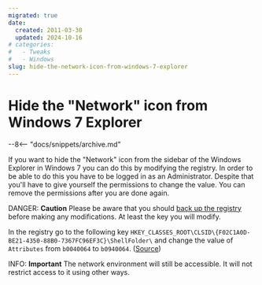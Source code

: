 ```yaml
---
migrated: true
date:
  created: 2011-03-30
  updated: 2024-10-16
# categories:
#   - Tweaks
#   - Windows
slug: hide-the-network-icon-from-windows-7-explorer
---
```

# Hide the "Network" icon from Windows 7 Explorer

--8<-- "docs/snippets/archive.md"

If you want to hide the "Network" icon from the sidebar of the Windows Explorer in Windows 7 you can do this by modifying the registry.
In order to be able to do this you have to be logged in as an Administrator.
Despite that you'll have to give yourself the permissions to change the value.
You can remove the permissions after you are done again.

DANGER: **Caution**
Please be aware that you should [back up the registry](https://www.bleepingcomputer.com/tutorials/how-to-backup-and-restore-the-windows-registry/ "Back up the registry") before making any modifications.
At least the key you will modify.

In the registry go to the following key `HKEY_CLASSES_ROOT\CLSID\{F02C1A0D-BE21-4350-88B0-7367FC96EF3C}\ShellFolder\` and change the value of `Attributes` from `b0040064` to `b0940064`. ([Source](https://web.archive.org/web/20130122062615/https://social.technet.microsoft.com/Forums/en-US/w7itproui/thread/a78d5dfb-4b19-4f25-b220-5bcecfc06ac4#4c1b605b-f1c5-45db-bb62-21d045987fe1))

INFO: **Important**
The network environment will still be accessible.
It will not restrict access to it using other ways.
